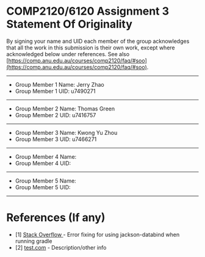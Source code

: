 # COMP2120/6120 Assignment 3 Statement Of Originality

By signing your name and UID each member of the group acknowledges that all the work in this submission is their own work, except where acknowledged below under references. See also [https://comp.anu.edu.au/courses/comp2120/faq/#soo](https://comp.anu.edu.au/courses/comp2120/faq/#soo).

---

- Group Member 1 Name: Jerry Zhao
- Group Member 1 UID: u7490271

---

- Group Member 2 Name: Thomas Green
- Group Member 2 UID: u7416757

---

- Group Member 3 Name: Kwong Yu Zhou
- Group Member 3 UID: u7466271

---

- Group Member 4 Name:
- Group Member 4 UID:

---

- Group Member 5 Name:
- Group Member 5 UID:

---

# References (If any)

- [1] [Stack Overflow ](https://stackoverflow.com/questions/42452329/java-lang-noclassdeffounderror-com-fasterxml-jackson-databind-objectmapper-wh) - Error fixing for using jackson-databind when running gradle
- [2] [test.com](test.com) - Description/other info

